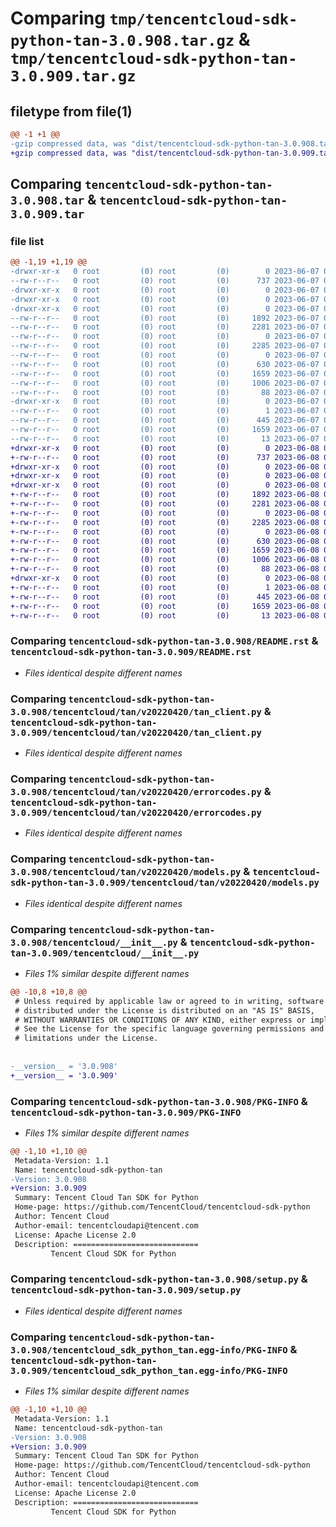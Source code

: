 # Comparing `tmp/tencentcloud-sdk-python-tan-3.0.908.tar.gz` & `tmp/tencentcloud-sdk-python-tan-3.0.909.tar.gz`

## filetype from file(1)

```diff
@@ -1 +1 @@
-gzip compressed data, was "dist/tencentcloud-sdk-python-tan-3.0.908.tar", last modified: Wed Jun  7 00:32:11 2023, max compression
+gzip compressed data, was "dist/tencentcloud-sdk-python-tan-3.0.909.tar", last modified: Thu Jun  8 00:33:03 2023, max compression
```

## Comparing `tencentcloud-sdk-python-tan-3.0.908.tar` & `tencentcloud-sdk-python-tan-3.0.909.tar`

### file list

```diff
@@ -1,19 +1,19 @@
-drwxr-xr-x   0 root         (0) root         (0)        0 2023-06-07 00:32:11.000000 tencentcloud-sdk-python-tan-3.0.908/
--rw-r--r--   0 root         (0) root         (0)      737 2023-06-07 00:32:10.000000 tencentcloud-sdk-python-tan-3.0.908/README.rst
-drwxr-xr-x   0 root         (0) root         (0)        0 2023-06-07 00:32:11.000000 tencentcloud-sdk-python-tan-3.0.908/tencentcloud/
-drwxr-xr-x   0 root         (0) root         (0)        0 2023-06-07 00:32:11.000000 tencentcloud-sdk-python-tan-3.0.908/tencentcloud/tan/
-drwxr-xr-x   0 root         (0) root         (0)        0 2023-06-07 00:32:11.000000 tencentcloud-sdk-python-tan-3.0.908/tencentcloud/tan/v20220420/
--rw-r--r--   0 root         (0) root         (0)     1892 2023-06-07 00:32:10.000000 tencentcloud-sdk-python-tan-3.0.908/tencentcloud/tan/v20220420/tan_client.py
--rw-r--r--   0 root         (0) root         (0)     2281 2023-06-07 00:32:10.000000 tencentcloud-sdk-python-tan-3.0.908/tencentcloud/tan/v20220420/errorcodes.py
--rw-r--r--   0 root         (0) root         (0)        0 2023-06-07 00:32:10.000000 tencentcloud-sdk-python-tan-3.0.908/tencentcloud/tan/v20220420/__init__.py
--rw-r--r--   0 root         (0) root         (0)     2285 2023-06-07 00:32:10.000000 tencentcloud-sdk-python-tan-3.0.908/tencentcloud/tan/v20220420/models.py
--rw-r--r--   0 root         (0) root         (0)        0 2023-06-07 00:32:10.000000 tencentcloud-sdk-python-tan-3.0.908/tencentcloud/tan/__init__.py
--rw-r--r--   0 root         (0) root         (0)      630 2023-06-07 00:32:10.000000 tencentcloud-sdk-python-tan-3.0.908/tencentcloud/__init__.py
--rw-r--r--   0 root         (0) root         (0)     1659 2023-06-07 00:32:11.000000 tencentcloud-sdk-python-tan-3.0.908/PKG-INFO
--rw-r--r--   0 root         (0) root         (0)     1006 2023-06-07 00:32:10.000000 tencentcloud-sdk-python-tan-3.0.908/setup.py
--rw-r--r--   0 root         (0) root         (0)       88 2023-06-07 00:32:11.000000 tencentcloud-sdk-python-tan-3.0.908/setup.cfg
-drwxr-xr-x   0 root         (0) root         (0)        0 2023-06-07 00:32:11.000000 tencentcloud-sdk-python-tan-3.0.908/tencentcloud_sdk_python_tan.egg-info/
--rw-r--r--   0 root         (0) root         (0)        1 2023-06-07 00:32:11.000000 tencentcloud-sdk-python-tan-3.0.908/tencentcloud_sdk_python_tan.egg-info/dependency_links.txt
--rw-r--r--   0 root         (0) root         (0)      445 2023-06-07 00:32:11.000000 tencentcloud-sdk-python-tan-3.0.908/tencentcloud_sdk_python_tan.egg-info/SOURCES.txt
--rw-r--r--   0 root         (0) root         (0)     1659 2023-06-07 00:32:11.000000 tencentcloud-sdk-python-tan-3.0.908/tencentcloud_sdk_python_tan.egg-info/PKG-INFO
--rw-r--r--   0 root         (0) root         (0)       13 2023-06-07 00:32:11.000000 tencentcloud-sdk-python-tan-3.0.908/tencentcloud_sdk_python_tan.egg-info/top_level.txt
+drwxr-xr-x   0 root         (0) root         (0)        0 2023-06-08 00:33:03.000000 tencentcloud-sdk-python-tan-3.0.909/
+-rw-r--r--   0 root         (0) root         (0)      737 2023-06-08 00:33:03.000000 tencentcloud-sdk-python-tan-3.0.909/README.rst
+drwxr-xr-x   0 root         (0) root         (0)        0 2023-06-08 00:33:03.000000 tencentcloud-sdk-python-tan-3.0.909/tencentcloud/
+drwxr-xr-x   0 root         (0) root         (0)        0 2023-06-08 00:33:03.000000 tencentcloud-sdk-python-tan-3.0.909/tencentcloud/tan/
+drwxr-xr-x   0 root         (0) root         (0)        0 2023-06-08 00:33:03.000000 tencentcloud-sdk-python-tan-3.0.909/tencentcloud/tan/v20220420/
+-rw-r--r--   0 root         (0) root         (0)     1892 2023-06-08 00:33:03.000000 tencentcloud-sdk-python-tan-3.0.909/tencentcloud/tan/v20220420/tan_client.py
+-rw-r--r--   0 root         (0) root         (0)     2281 2023-06-08 00:33:03.000000 tencentcloud-sdk-python-tan-3.0.909/tencentcloud/tan/v20220420/errorcodes.py
+-rw-r--r--   0 root         (0) root         (0)        0 2023-06-08 00:33:03.000000 tencentcloud-sdk-python-tan-3.0.909/tencentcloud/tan/v20220420/__init__.py
+-rw-r--r--   0 root         (0) root         (0)     2285 2023-06-08 00:33:03.000000 tencentcloud-sdk-python-tan-3.0.909/tencentcloud/tan/v20220420/models.py
+-rw-r--r--   0 root         (0) root         (0)        0 2023-06-08 00:33:03.000000 tencentcloud-sdk-python-tan-3.0.909/tencentcloud/tan/__init__.py
+-rw-r--r--   0 root         (0) root         (0)      630 2023-06-08 00:33:03.000000 tencentcloud-sdk-python-tan-3.0.909/tencentcloud/__init__.py
+-rw-r--r--   0 root         (0) root         (0)     1659 2023-06-08 00:33:03.000000 tencentcloud-sdk-python-tan-3.0.909/PKG-INFO
+-rw-r--r--   0 root         (0) root         (0)     1006 2023-06-08 00:33:03.000000 tencentcloud-sdk-python-tan-3.0.909/setup.py
+-rw-r--r--   0 root         (0) root         (0)       88 2023-06-08 00:33:03.000000 tencentcloud-sdk-python-tan-3.0.909/setup.cfg
+drwxr-xr-x   0 root         (0) root         (0)        0 2023-06-08 00:33:03.000000 tencentcloud-sdk-python-tan-3.0.909/tencentcloud_sdk_python_tan.egg-info/
+-rw-r--r--   0 root         (0) root         (0)        1 2023-06-08 00:33:03.000000 tencentcloud-sdk-python-tan-3.0.909/tencentcloud_sdk_python_tan.egg-info/dependency_links.txt
+-rw-r--r--   0 root         (0) root         (0)      445 2023-06-08 00:33:03.000000 tencentcloud-sdk-python-tan-3.0.909/tencentcloud_sdk_python_tan.egg-info/SOURCES.txt
+-rw-r--r--   0 root         (0) root         (0)     1659 2023-06-08 00:33:03.000000 tencentcloud-sdk-python-tan-3.0.909/tencentcloud_sdk_python_tan.egg-info/PKG-INFO
+-rw-r--r--   0 root         (0) root         (0)       13 2023-06-08 00:33:03.000000 tencentcloud-sdk-python-tan-3.0.909/tencentcloud_sdk_python_tan.egg-info/top_level.txt
```

### Comparing `tencentcloud-sdk-python-tan-3.0.908/README.rst` & `tencentcloud-sdk-python-tan-3.0.909/README.rst`

 * *Files identical despite different names*

### Comparing `tencentcloud-sdk-python-tan-3.0.908/tencentcloud/tan/v20220420/tan_client.py` & `tencentcloud-sdk-python-tan-3.0.909/tencentcloud/tan/v20220420/tan_client.py`

 * *Files identical despite different names*

### Comparing `tencentcloud-sdk-python-tan-3.0.908/tencentcloud/tan/v20220420/errorcodes.py` & `tencentcloud-sdk-python-tan-3.0.909/tencentcloud/tan/v20220420/errorcodes.py`

 * *Files identical despite different names*

### Comparing `tencentcloud-sdk-python-tan-3.0.908/tencentcloud/tan/v20220420/models.py` & `tencentcloud-sdk-python-tan-3.0.909/tencentcloud/tan/v20220420/models.py`

 * *Files identical despite different names*

### Comparing `tencentcloud-sdk-python-tan-3.0.908/tencentcloud/__init__.py` & `tencentcloud-sdk-python-tan-3.0.909/tencentcloud/__init__.py`

 * *Files 1% similar despite different names*

```diff
@@ -10,8 +10,8 @@
 # Unless required by applicable law or agreed to in writing, software
 # distributed under the License is distributed on an "AS IS" BASIS,
 # WITHOUT WARRANTIES OR CONDITIONS OF ANY KIND, either express or implied.
 # See the License for the specific language governing permissions and
 # limitations under the License.
 
 
-__version__ = '3.0.908'
+__version__ = '3.0.909'
```

### Comparing `tencentcloud-sdk-python-tan-3.0.908/PKG-INFO` & `tencentcloud-sdk-python-tan-3.0.909/PKG-INFO`

 * *Files 1% similar despite different names*

```diff
@@ -1,10 +1,10 @@
 Metadata-Version: 1.1
 Name: tencentcloud-sdk-python-tan
-Version: 3.0.908
+Version: 3.0.909
 Summary: Tencent Cloud Tan SDK for Python
 Home-page: https://github.com/TencentCloud/tencentcloud-sdk-python
 Author: Tencent Cloud
 Author-email: tencentcloudapi@tencent.com
 License: Apache License 2.0
 Description: ============================
         Tencent Cloud SDK for Python
```

### Comparing `tencentcloud-sdk-python-tan-3.0.908/setup.py` & `tencentcloud-sdk-python-tan-3.0.909/setup.py`

 * *Files identical despite different names*

### Comparing `tencentcloud-sdk-python-tan-3.0.908/tencentcloud_sdk_python_tan.egg-info/PKG-INFO` & `tencentcloud-sdk-python-tan-3.0.909/tencentcloud_sdk_python_tan.egg-info/PKG-INFO`

 * *Files 1% similar despite different names*

```diff
@@ -1,10 +1,10 @@
 Metadata-Version: 1.1
 Name: tencentcloud-sdk-python-tan
-Version: 3.0.908
+Version: 3.0.909
 Summary: Tencent Cloud Tan SDK for Python
 Home-page: https://github.com/TencentCloud/tencentcloud-sdk-python
 Author: Tencent Cloud
 Author-email: tencentcloudapi@tencent.com
 License: Apache License 2.0
 Description: ============================
         Tencent Cloud SDK for Python
```

